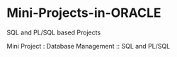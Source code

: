 # Mini-Projects-in-ORACLE
SQL and PL/SQL based Projects

Mini Project : Database Management :: SQL and PL/SQL

